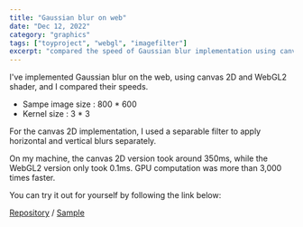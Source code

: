 ```yaml
---
title: "Gaussian blur on web"
date: "Dec 12, 2022"
category: "graphics"
tags: ["toyproject", "webgl", "imagefilter"]
excerpt: "compared the speed of Gaussian blur implementation using canvas 2D and WebGL2..."
---
```


I've implemented Gaussian blur on the web, using canvas 2D and WebGL2 shader, and I compared their speeds.

- Sampe image size : 800 \* 600
- Kernel size : 3 \* 3

For the canvas 2D implementation, I used a separable filter to apply horizontal and vertical blurs separately.

On my machine, the canvas 2D version took around 350ms, while the WebGL2 version only took 0.1ms. GPU computation was more than 3,000 times faster.

You can try it out for yourself by following the link below:

[Repository](https://github.com/waynechoidev/gaussian-blur/) / [Sample](https://waynechoidev.github.io/gaussian-blur/)
